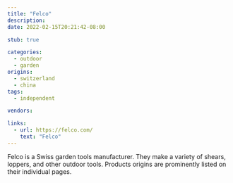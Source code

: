 ```yaml
---
title: "Felco"
description:
date: 2022-02-15T20:21:42-08:00

stub: true

categories:
  - outdoor
  - garden
origins:
  - switzerland
  - china
tags:
  - independent

vendors:

links:
  - url: https://felco.com/
    text: "Felco"
---
```


Felco is a Swiss garden tools manufacturer. They make a variety of shears,
loppers, and other outdoor tools. Products origins are prominently listed on
their individual pages.
